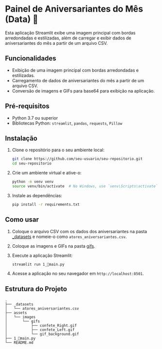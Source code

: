 # Painel de Aniversariantes do Mês (Data) 🎉

Esta aplicação Streamlit exibe uma imagem principal com bordas arredondadas e estilizadas, além de carregar e exibir dados de aniversariantes do mês a partir de um arquivo CSV.

## Funcionalidades

- Exibição de uma imagem principal com bordas arredondadas e estilizadas.
- Carregamento de dados de aniversariantes do mês a partir de um arquivo CSV.
- Conversão de imagens e GIFs para base64 para exibição na aplicação.

## Pré-requisitos

- Python 3.7 ou superior
- Bibliotecas Python: `streamlit`, `pandas`, `requests`, `Pillow`

## Instalação

1. Clone o repositório para o seu ambiente local:

    ```bash
    git clone https://github.com/seu-usuario/seu-repositorio.git
    cd seu-repositorio
    ```

2. Crie um ambiente virtual e ative-o:

    ```bash
    python -m venv venv
    source venv/bin/activate  # No Windows, use `venv\Scripts\activate`
    ```

3. Instale as dependências:

    ```bash
    pip install -r requirements.txt
    ```

## Como usar

1. Coloque o arquivo CSV com os dados dos aniversariantes na pasta [_datasets](http://_vscodecontentref_/0) e nomeie-o como `atores_aniversariantes.csv`.

2. Coloque as imagens e GIFs na pasta [gifs](http://_vscodecontentref_/1).

3. Execute a aplicação Streamlit:

    ```bash
    streamlit run 1_🎉main.py
    ```

4. Acesse a aplicação no seu navegador em `http://localhost:8501`.

## Estrutura do Projeto

```plaintext
.
├── _datasets
│   └── atores_aniversariantes.csv
├── assets
│   └── images
│       └── gifs
│           ├── confete_Right.gif
│           ├── confete_Left.gif
│           └── gif_background.gif
├── 1_🎉main.py
└── README.md